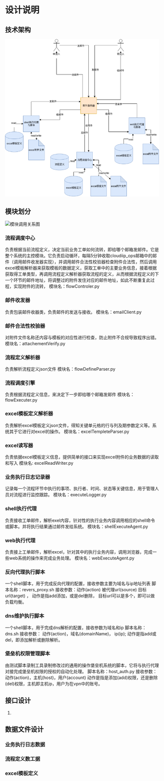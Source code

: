 # 设计说明


## 技术架构

![技术架构图](technology_struct.png)



## 模块划分

![模块调用关系图](modules_login_struct.png)


### 流程调度中心
负责根据当前流程定义，决定当前业务工单如何流转，即给哪个邮箱发邮件。它是整个系统的主控模块。它负责启动循环，每隔5分钟收取cloudiip_ops邮箱中的邮件（调用邮件收发器实现），并调用邮件合法性校验器检查附件合法性，然后调用excel模板解析器来获取模板的数据定义，获取工单中的主要业务信息，接着根据获取得工单类型，再调用流程定义解析器获取流程的定义，从而根据流程定义的下一个环节的邮件地址，将调整过的附件发住对应的邮件地址，如此不断重复此过程，实现附件的流转，
模块名：flowControler.py

### 邮件收发器
负责包装邮件收器类，负责邮件的发送与接收。
模块名：emailClient.py

### 邮件合法性校验器
对附件文件名称还内容与模板的对应性进行检查，防止附件不合规导致程序出错。
模块名：attachementVerify.py

### 流程定义解析器
负责解析流程定义json文件
模块名：flowDefineParser.py

### 流程调度引擎
负责根据流程定义信息，来决定下一步即给哪个邮箱发邮件
模块名：flowExecuter.py



### excel模板定义解析器
负责解析excel模板定义json文件，得知关键单元格的行与列及期参数定义等。系统其于它进行对excel的操作。
模块名：excelTempleteParser.py

### excel读写器
负责依据excel模板定义信息，提供简单的接口来实现excel附件的业务数据的读取和写入
模块名: excelReadWriter.py


### 业务执行日志记录器
记录每一个流程环节中执行的事项、执行者、时间、状态等关键信息，用于管理人员对流程进行监控跟踪。
模块名：executeLogger.py

### shell执行代理
负责接收工单邮件，解析exel内容，针对性的执行业务内容调用相应的shell命令或脚本。并将执行结果通过邮件发给系统。
模块名：shellExecuteAgent.py

### web执行代理
负责接上工单邮件，解析excel，针对其中的执行业务内容，调用浏览器，完成一些web系统的操作来完成业务处理。
模块名：webExecuteAgent.py

### 反向代理执行脚本
一个shell脚本，用于完成反向代理的配置，接收参数主要为域名与ip地址列表
脚本名称：revers_proxy.sh
接收参数：动作(action)  被代理url(source)   目标url(target) ，  动作是指add添加，或是del删除， 目标url可以是多个，即可以做负载均衡。

### dns维护执行脚本
一个shell脚本，用于完成dns解析的配置，接收参数为域名和ip
脚本名称： dns.sh
接收参数： 动作(action)，域名(domainName)， ip(ip);       动作是指add或del，即添加解析或删除解析。

### 堡垒机权限管理脚本

由测试脚本录制工具录制修改过的通用的操作堡垒机系统的脚本，它将与执行代理对接完成堡垒机权限的授权的自动化处理。
脚本名称：host_auth.py
接收参数：动作(action)，主机(host)，用户(account)   动作是指是添加(add)权限，还是删除(del)权限，主机即主机ip，用户为在vpn中的账号。



## 接口设计

1. 


## 数据文件设计


### 业务执行日志数据

### 流程定义数工据


### excel模板定义




